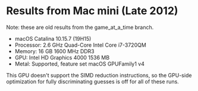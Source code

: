 # Results from Mac mini (Late 2012)

Note: these are old results from the game_at_a_time branch.

* macOS Catalina 10.15.7 (19H15)
* Processor: 2.6 GHz Quad-Core Intel Core i7-3720QM
* Memory: 16 GB 1600 MHz DDR3
* GPU: Intel HD Graphics 4000 1536 MB
* Metal: Supported, feature set macOS GPUFamily1 v4

This GPU doesn't support the SIMD reduction instructions, so the GPU-side optimization for fully discriminating guesses
is off for all of these runs.
